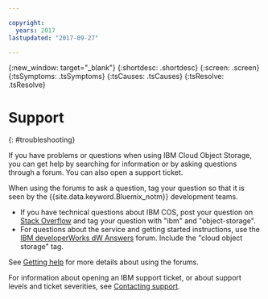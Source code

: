 ```yaml
---

copyright:
  years: 2017
lastupdated: "2017-09-27"

---
```


{:new_window: target="_blank"}
{:shortdesc: .shortdesc}
{:screen: .screen}
{:tsSymptoms: .tsSymptoms}
{:tsCauses: .tsCauses}
{:tsResolve: .tsResolve}

# Support
{: #troubleshooting}

If you have problems or questions when using IBM Cloud Object Storage, you can get help by searching for information or by asking questions through a forum. You can also open a support ticket.

When using the forums to ask a question, tag your question so that it is seen by the {{site.data.keyword.Bluemix_notm}} development teams.

* If you have technical questions about IBM COS, post your question on <a href="http://stackoverflow.com/search?q=object-storage+ibm-bluemix" target="_blank">Stack Overflow</a> and tag your question with "ibm" and "object-storage".
* For questions about the service and getting started instructions, use the <a href="https://developer.ibm.com/answers/topics/objectstorage/?smartspace=bluemix" target="_blank">IBM developerWorks dW Answers</a> forum. Include the  "cloud object storage" tag.

See [Getting help](/docs/support/index.html#getting-help) for more details about using the forums.

For information about opening an IBM support ticket, or about support levels and ticket severities, see [Contacting support](/docs/support/index.html#contacting-support).
